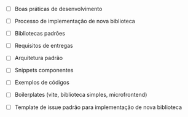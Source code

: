 - [ ] Boas práticas de desenvolvimento
- [ ] Processo de implementação de nova biblioteca
- [ ] Bibliotecas padrões
- [ ] Requisitos de entregas
- [ ] Arquitetura padrão

- [ ] Snippets componentes

- [ ] Exemplos de códigos

- [ ] Boilerplates (vite, biblioteca simples, microfrontend)

- [ ] Template de issue padrão para implementação de nova biblioteca
